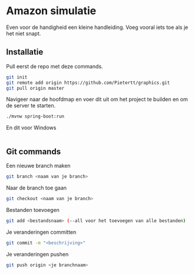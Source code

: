 # Amazon simulatie

Even voor de handigheid een kleine handleiding. Voeg vooral iets toe als je het niet snapt.

## Installatie

Pull eerst de repo met deze commands.

```bash
git init
git remote add origin https://github.com/Pietertt/graphics.git
git pull origin master
```

Navigeer naar de hoofdmap en voer dit uit om het project te builden en om de server te starten.

```bash
./mvnw spring-boot:run
```

En dit voor Windows

```bash

```

## Git commands

Een nieuwe branch maken

```bash
git branch <naam van je branch>
```

Naar de branch toe gaan

```bash
git checkout <naam van je branch>
```

Bestanden toevoegen

```bash
git add <bestandsnaam> (--all voor het toevoegen van alle bestanden)
```

Je veranderingen committen

```bash
git commit -m "<beschrijving>"
```

Je veranderingen pushen

```bash
git push origin <je branchnaam>
```
